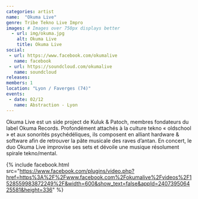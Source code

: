 ```yaml
---
categories: artist
name:  "Okuma Live"
genre: Tribe Tekno Live Impro
images: # Images over 750px displays better
  - url: img/okuma.jpg
    alt: Okuma Live
    title: Okuma Live
social:
 - url: https://www.facebook.com/okumalive
   name: facebook
 - url: https://soundcloud.com/okumalive
   name: soundcloud
releases:
members: 1
location: "Lyon / Faverges (74)"
events:
 - date: 02/12
   name: Abstraction - Lyon
---
```

Okuma Live est un side project de Kuluk & Patoch, membres fondateurs du label Okuma Records. Profondément attachés à la culture tekno « oldschool » et aux sonorités psychédéliques, ils composent en alliant hardware & software afin de retrouver la pâte musicale des raves d’antan. En concert, le duo Okuma Live improvise ses sets et dévoile une musique résolument spirale tekno/mental.

{% include facebook.html src="https://www.facebook.com/plugins/video.php?href=https%3A%2F%2Fwww.facebook.com%2Fokumalive%2Fvideos%2F1528559983872249%2F&width=600&show_text=false&appId=240739506425581&height=336" %}
